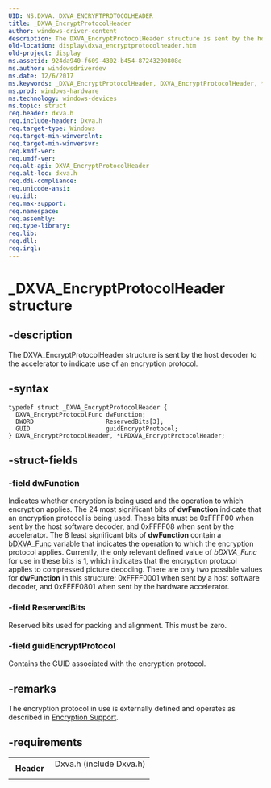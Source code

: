 ```yaml
---
UID: NS.DXVA._DXVA_ENCRYPTPROTOCOLHEADER
title: _DXVA_EncryptProtocolHeader
author: windows-driver-content
description: The DXVA_EncryptProtocolHeader structure is sent by the host decoder to the accelerator to indicate use of an encryption protocol.
old-location: display\dxva_encryptprotocolheader.htm
old-project: display
ms.assetid: 924da940-f609-4302-b454-87243200808e
ms.author: windowsdriverdev
ms.date: 12/6/2017
ms.keywords: _DXVA_EncryptProtocolHeader, DXVA_EncryptProtocolHeader, *LPDXVA_EncryptProtocolHeader
ms.prod: windows-hardware
ms.technology: windows-devices
ms.topic: struct
req.header: dxva.h
req.include-header: Dxva.h
req.target-type: Windows
req.target-min-winverclnt: 
req.target-min-winversvr: 
req.kmdf-ver: 
req.umdf-ver: 
req.alt-api: DXVA_EncryptProtocolHeader
req.alt-loc: dxva.h
req.ddi-compliance: 
req.unicode-ansi: 
req.idl: 
req.max-support: 
req.namespace: 
req.assembly: 
req.type-library: 
req.lib: 
req.dll: 
req.irql: 
---
```


# _DXVA_EncryptProtocolHeader structure



## -description
The DXVA_EncryptProtocolHeader structure is sent by the host decoder to the accelerator to indicate use of an encryption protocol.


## -syntax

````
typedef struct _DXVA_EncryptProtocolHeader {
  DXVA_EncryptProtocolFunc dwFunction;
  DWORD                    ReservedBits[3];
  GUID                     guidEncryptProtocol;
} DXVA_EncryptProtocolHeader, *LPDXVA_EncryptProtocolHeader;
````


## -struct-fields

### -field dwFunction

Indicates whether encryption is being used and the operation to which encryption applies. The 24 most significant bits of <b>dwFunction</b> indicate that an encryption protocol is being used. These bits must be 0xFFFF00 when sent by the host software decoder, and 0xFFFF08 when sent by the accelerator. The 8 least significant bits of <b>dwFunction</b> contain a <a href="https://msdn.microsoft.com/6db9fa71-7bc2-4eb6-afcb-b16df48f7e8b">bDXVA_Func</a> variable that indicates the operation to which the encryption protocol applies. Currently, the only relevant defined value of <i>bDXVA_Func</i> for use in these bits is 1, which indicates that the encryption protocol applies to compressed picture decoding.
There are only two possible values for <b>dwFunction</b> in this structure: 0xFFFF0001 when sent by a host software decoder, and 0xFFFF0801 when sent by the hardware accelerator.

### -field ReservedBits

Reserved bits used for packing and alignment. This must be zero.

### -field guidEncryptProtocol

Contains the GUID associated with the encryption protocol.

## -remarks
The encryption protocol in use is externally defined and operates as described in <a href="https://msdn.microsoft.com/d5ce9c02-7126-4775-bb87-dae45b93b652">Encryption Support</a>.

## -requirements
<table>
<tr>
<th width="30%">
Header
</th>
<td width="70%">
<dl>
<dt>Dxva.h (include Dxva.h)</dt>
</dl>
</td>
</tr>
</table>